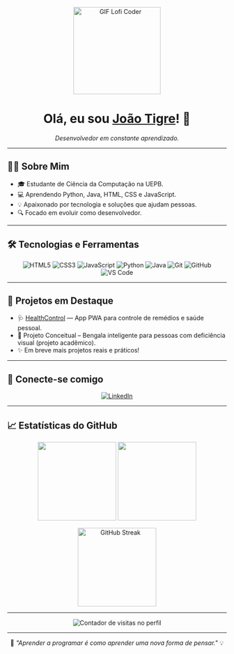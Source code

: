 <p align="center">
  <img src="https://media.giphy.com/media/v1.Y2lkPTc5MGI3NjExdGlxZG50bTlyZ2o2Nzk3ajgzZnJuczl6ZWJmMm9pb2hnbmZseXJpNSZlcD12MV9pbnRlcm5hbF9naWZfYnlfaWQmY3Q9Zw/WFZvB7VIXBgiz3oDXE/giphy.gif" width="200" alt="GIF Lofi Coder">
</p>

<h1 align="center">Olá, eu sou <a href="https://github.com/jftigre">João Tigre</a>! 🐯</h1>

<p align="center">
  <em>Desenvolvedor em constante aprendizado.</em>
</p>

---

## 🧑‍🎓 Sobre Mim

- 🎓 Estudante de Ciência da Computação na UEPB.
- 💻 Aprendendo Python, Java, HTML, CSS e JavaScript.
- 💡 Apaixonado por tecnologia e soluções que ajudam pessoas.
- 🔍 Focado em evoluir como desenvolvedor.

---

## 🛠️ Tecnologias e Ferramentas

<div align="center">
  <img src="https://skillicons.dev/icons?i=html" title="HTML5" alt="HTML5" />
  <img src="https://skillicons.dev/icons?i=css" title="CSS3" alt="CSS3" />
  <img src="https://skillicons.dev/icons?i=js" title="JavaScript" alt="JavaScript" />
  <img src="https://skillicons.dev/icons?i=python" title="Python" alt="Python" />
  <img src="https://skillicons.dev/icons?i=java" title="Java" alt="Java" />
  <img src="https://skillicons.dev/icons?i=git" title="Git" alt="Git" />
  <img src="https://skillicons.dev/icons?i=github" title="GitHub" alt="GitHub" />
  <img src="https://skillicons.dev/icons?i=vscode" title="Visual Studio Code" alt="VS Code" />
</div>

---

## 🚀 Projetos em Destaque

- 🩺 [HealthControl](https://github.com/jftigre/HealthControl) — App PWA para controle de remédios e saúde pessoal.
- 🦯 Projeto Conceitual – Bengala inteligente para pessoas com deficiência visual (projeto acadêmico).
- ✨ Em breve mais projetos reais e práticos!

---

## 🔗 Conecte-se comigo

<p align="center">
  <a href="https://linkedin.com/in/joãofelipefiaritigre" target="_blank">
    <img src="https://img.shields.io/badge/-LinkedIn-0077B5?style=for-the-badge&logo=linkedin&logoColor=white" alt="LinkedIn">
  </a>
</p>

---

## 📈 Estatísticas do GitHub

<p align="center">
  <img height="180em" src="https://github-readme-stats.vercel.app/api?username=jftigre&show_icons=true&theme=tokyonight&include_all_commits=true&count_private=true"/>
  <img height="180em" src="https://github-readme-stats.vercel.app/api/top-langs/?username=jftigre&layout=compact&langs_count=7&theme=tokyonight"/>
</p>

<p align="center">
  <img height="180em" src="https://github-readme-streak-stats.herokuapp.com/?user=jftigre&theme=tokyonight" alt="GitHub Streak">
</p>

---

<p align="center">
  <img src="https://komarev.com/ghpvc/?username=jftigre&label=Profile%20views&color=0e75b6&style=flat" alt="Contador de visitas no perfil" />
</p>

---

<p align="center">
  🧠 <em>"Aprender a programar é como aprender uma nova forma de pensar."</em> 💡
</p>
